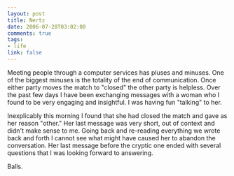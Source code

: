 ```yaml
--- 
layout: post
title: Nertz
date: 2006-07-28T03:02:00
comments: true
tags:
- life
link: false
---
```

Meeting people through a computer services has pluses and minuses. One of the biggest minuses is the totality of the end of communication. Once either party moves the match to "closed" the other party is helpless. Over the past few days I have been exchanging messages with a woman who I found to be very engaging and insightful. I was having fun "talking" to her.

Inexplicably this morning I found that she had closed the match and gave as her reason "other." Her last message was very short, out of context and didn't make sense to me. Going back and re-reading everything we wrote back and forth I cannot see what might have caused her to abandon the conversation. Her last message before the cryptic one ended with several questions that I was looking forward to answering.

Balls.
